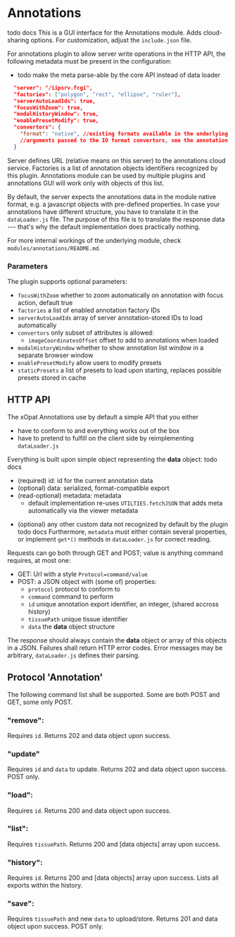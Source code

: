 # Annotations
todo docs
This is a GUI interface for the Annotations module. Adds cloud-sharing options.
For customization, adjust the `include.json` file.

For annotations plugin to allow server write operations in the HTTP API, the following metadata
must be present in the configuration:
 - todo make the meta parse-able by the core API instead of data loader

````json
  "server": "/iipsrv.fcgi",
  "factories": ["polygon", "rect", "ellipse", "ruler"],
  "serverAutoLoadIds": true,
  "focusWithZoom": true,
  "modalHistoryWindow": true,
  "enablePresetModify": true,
  "convertors": {
    "format": "native", //existing formats available in the underlying module, default format and also format used to upload to the server
    //arguments passed to the IO format convertors, see the annotation module
  }
````

Server defines URL (relative means on this server) to the annotations cloud service.
Factories is a list of annotation objects identifiers recognized by this plugin. Annotations module
can be used by multiple plugins and annotations GUI will work only with objects of this list.

By default, the server expects the annotations data in the module native format, e.g. a 
javascript objects with pre-defined properties. In case your annotations have different
structure, you have to translate it in the `dataLoader.js` file. The purpose of this file
is to translate the response data --- that's why the default implementation does practically
nothing.

For more internal workings of the underlying module, check ``modules/annotations/README.md``.

### Parameters
The plugin supports optional parameters:
 - ``focusWithZoom`` whether to zoom automatically on annotation with focus action, default true
 - ``factories`` a list of enabled annotation factory IDs
 - ``serverAutoLoadIds`` array of server annotation-stored IDs to load automatically
 - ``convertors`` only subset of attributes is allowed:
   - ``imageCoordinatesOffset`` offset to add to annotations when loaded
 - ``modalHistoryWindow`` whether to show annotation list window in a separate browser window
 - ``enablePresetModify`` allow users to modify presets
 - ``staticPresets`` a list of presets to load upon starting, replaces possible presets stored in cache

## HTTP API
The xOpat Annotations use by default a simple API that you either
 - have to conform to and everything works out of the box
 - have to pretend to fulfill on the client side by reimplementing ``dataLoader.js``

Everything is built upon simple object representing the **data** object:
todo docs
- (required) id: id for the current annotation data
- (optional) data: serialized, format-compatible export
- (read-optional) metadata: metadata 
  - default implementation re-uses ``UTILTIES.fetchJSON`` that adds meta automatically via the viewer metadata
+ (optional) any other custom data not recognized by default by the plugin
todo docs
Furthermore, ``metadata`` must either contain several properties, or implement
`get*()` methods in ``dataLoader.js`` for correct reading.


Requests can go both through GET and POST; value is anything command requires, at most one:
 - GET: Url with a style ``Protocol=command/value``
 - POST: a JSON object with (some of) properties: 
   - `protocol` protocol to conform to
   - `command` command to perform
   - `id` unique annotation export identifier, an integer, (shared accross history)
   - `tissuePath` unique tissue identifier
   - `data` the **data** object structure

The response should always contain the **data** object or array of this objects in a JSON. 
Failures shall return HTTP error codes. Error messages may be arbitrary, ``dataLoader.js`` defines
their parsing.

## Protocol 'Annotation'
The following command list shall be supported. Some are both POST and GET, some only POST.

### "remove":
Requires `id`. Returns 202 and data object upon success.

### "update"
Requires `id` and `data` to update. Returns 202 and data object upon success. POST only.

### "load":
Requires `id`. Returns 200 and data object upon success.

### "list":
Requires `tissuePath`. Returns 200 and \[data objects\] array upon success.

### "history":
Requires `id`. Returns 200 and \[data objects\] array upon success. Lists all exports within the history.

### "save":
Requires `tissuePath` and new `data` to upload/store. Returns 201 and data object upon success. POST only.

